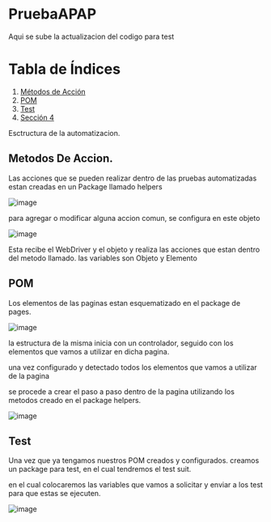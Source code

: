 # PruebaAPAP
Aqui se sube la actualizacion del codigo para test

# Tabla de Índices

1. [Métodos de Acción](#métodos-de-acción)
2. [POM](#POM)
3. [Test](#TEST)
4. [Sección 4](#sección-4)



Esctructura de la automatizacion.



## Metodos De Accion.

Las acciones que se pueden realizar dentro de las pruebas automatizadas estan creadas en un Package llamado helpers

![image](https://github.com/ZeravatLegna/PruebaAPAP/assets/146205659/273a8d5c-dd0f-4df2-a30a-b90ee87431c6)

para agregar o modificar alguna accion comun, se configura en este objeto 

![image](https://github.com/ZeravatLegna/PruebaAPAP/assets/146205659/547dfc6a-cf48-4005-814a-61f366c80784)

Esta recibe el WebDriver y el objeto y realiza las acciones que estan dentro del metodo llamado. 
las variables son 
Objeto y Elemento


## POM 

Los elementos de las paginas estan esquematizado en el package de pages. 

![image](https://github.com/ZeravatLegna/PruebaAPAP/assets/146205659/2dd128d4-ff38-4ad0-a83e-5f83f57eba89)

la estructura de la misma inicia con un controlador, seguido con los elementos que vamos a utilizar en dicha pagina.

una vez configurado y detectado todos los elementos que vamos a utilizar de la pagina 

se procede a crear el paso a paso dentro de la pagina utilizando los metodos creado en el package helpers.

![image](https://github.com/ZeravatLegna/PruebaAPAP/assets/146205659/d026ae38-460b-4407-be06-71d248b0faf2)


## Test 

Una vez que ya tengamos nuestros POM creados y configurados. creamos un package para test, en el cual tendremos el test suit.

en el cual colocaremos las variables que vamos a solicitar y enviar a los test para que estas se ejecuten. 

![image](https://github.com/ZeravatLegna/PruebaAPAP/assets/146205659/96de36b8-98ff-45e3-b704-ef6b9a0bdd5b)












